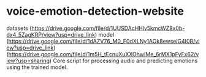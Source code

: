 # voice-emotion-detection-website
datasets (https://drive.google.com/file/d/1UUSDAcHHlv5kmcWZ8x0b-dx4_5ZagKRP/view?usp=drive_link)
model (https://drive.google.com/file/d/1dAZV76_M0_F0dXLNy1AOk8ewselG4I0B/view?usp=drive_link)
(https://drive.google.com/file/d/1m5H_tEcnuXuXXOhwIMe_6rMX1pFyFx62/view?usp=sharing)  Core script for processing audio and predicting emotions using the trained model.
